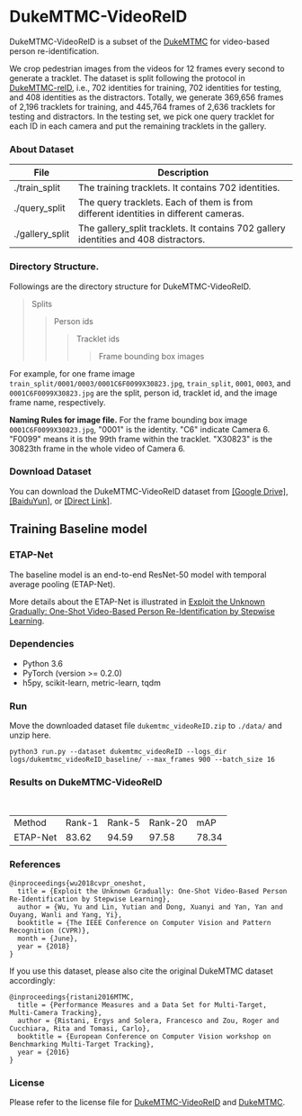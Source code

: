 
# DukeMTMC-VideoReID

DukeMTMC-VideoReID is a subset of the [DukeMTMC](http://vision.cs.duke.edu/DukeMTMC/) for video-based person re-identification.

We crop pedestrian images from the videos for 12 frames every second to generate a tracklet. The dataset is split following 
the protocol in [DukeMTMC-reID](https://github.com/layumi/DukeMTMC-reID_evaluation), i.e., 702 identities for training, 702 
identities for testing, and 408 identities as the distractors. Totally, we generate 369,656 frames of 2,196 tracklets for 
training, and 445,764 frames of 2,636 tracklets for testing and distractors.
In the testing set, we pick one query tracklet for each ID in each camera and put the remaining tracklets in the gallery. 


### About Dataset
|File  | Description | 
| --------   | -----  |
|./train_split  | The training tracklets. It contains 702 identities.|
|./query_split  | The query tracklets. Each of them is from different identities in different cameras.|
|./gallery_split  | The gallery_split tracklets. It contains 702 gallery identities and 408 distractors.|

### Directory Structure. 
Followings are the directory structure for DukeMTMC-VideoReID. 
> Splits
>> Person ids
>>> Tracklet ids
>>>> Frame bounding box images

For example, for one frame image `train_split/0001/0003/0001C6F0099X30823.jpg`, `train_split`, `0001`, `0003`, and `0001C6F0099X30823.jpg` are the split, person id, tracklet id, and the image frame name, respectively.

**Naming Rules for image file.** 
For the frame bounding box image `0001C6F0099X30823.jpg`, "0001" is the identity. "C6" indicate Camera 6. "F0099" means it is the 99th frame within the tracklet. "X30823" is the 30823th frame in the whole video of Camera 6.

### Download Dataset

You can download the DukeMTMC-VideoReID dataset from 
[[Google Drive]](https://drive.google.com/open?id=1JBrffnNTZufQ-hRYr9I8FtxeGqDkud1r), 
[[BaiduYun]](https://pan.baidu.com/), or
[[Direct Link]](http://45.62.126.139:8080/dukemtmc_videoReID.zip).


## Training Baseline model

### ETAP-Net
The baseline model is an end-to-end ResNet-50 model with temporal average pooling (ETAP-Net).

More details about the ETAP-Net is illustrated in [Exploit the Unknown Gradually: One-Shot Video-Based Person Re-Identification by Stepwise Learning](https://yu-wu.net/pdf/CVPR2018_Exploit-Unknown-Gradually.pdf).


### Dependencies
- Python 3.6
- PyTorch (version >= 0.2.0)
- h5py, scikit-learn, metric-learn, tqdm

### Run
Move the downloaded dataset file `dukemtmc_videoReID.zip` to `./data/` and unzip here.

```shell
python3 run.py --dataset dukemtmc_videoReID --logs_dir logs/dukemtmc_videoReID_baseline/ --max_frames 900 --batch_size 16
```

### Results on DukeMTMC-VideoReID

<table>
   <tr>
      <td>Method</td>
      <td>Rank-1</td>
      <td>Rank-5</td>
      <td>Rank-20</td>
      <td>mAP</td>
   </tr>
   <tr>
      <td>ETAP-Net</td>
      <td>83.62 </td>
      <td>94.59</td>
      <td>97.58</td>
      <td>78.34</td>
   </tr>
</table>

### References
```
@inproceedings{wu2018cvpr_oneshot,
  title = {Exploit the Unknown Gradually: One-Shot Video-Based Person Re-Identification by Stepwise Learning},
  author = {Wu, Yu and Lin, Yutian and Dong, Xuanyi and Yan, Yan and Ouyang, Wanli and Yang, Yi},
  booktitle = {The IEEE Conference on Computer Vision and Pattern Recognition (CVPR)},
  month = {June},
  year = {2018}
}
```
If you use this dataset, please also cite the original DukeMTMC dataset accordingly:
```
@inproceedings{ristani2016MTMC,
  title = {Performance Measures and a Data Set for Multi-Target, Multi-Camera Tracking},
  author = {Ristani, Ergys and Solera, Francesco and Zou, Roger and Cucchiara, Rita and Tomasi, Carlo},
  booktitle = {European Conference on Computer Vision workshop on Benchmarking Multi-Target Tracking},
  year = {2016}
}
```
### License
Please refer to the license file for [DukeMTMC-VideoReID](https://github.com/Yu-Wu/DukeMTMC-VideoReID/blob/master/LICENSE_DukeMTMC-VideoReID.txt) and [DukeMTMC](https://github.com/Yu-Wu/DukeMTMC-VideoReID/blob/master/LICENSE_DukeMTMC.txt).

